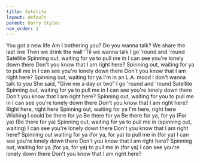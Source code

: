 ```yaml
---
title: Satelite
layout: default
parent: Harry Styles
nav_order: 2
---
```


You got a new life
Am I bothering you?
Do you wanna talk?
We share the last line
Then we drink the wall
'Til we wanna talk
I go 'round and 'round
Satellite
Spinning out, waiting for ya to pull me in
I can see you're lonely down there
Don't you know that I am right here?
Spinning out, waiting for ya to pull me in
I can see you're lonely down there
Don't you know that I am right here?
Spinning out, waiting for ya
I'm in an L.A. mood
I don't wanna talk to you
She said, "Give me a day or two"
I go 'round and 'round
Satellite
Spinning out, waiting for ya to pull me in
I can see you're lonely down there
Don't you know that I am right here?
Spinning out, waiting for you to pull me in
I can see you're lonely down there
Don't you know that I am right here?
Right here, right here
Spinning out, waiting for ya
I'm here, right here
Wishing I could be there for ya
Be there for ya
Be there for ya, for ya
(For ya)
(Be there for ya)
Spinning out, waiting for ya to pull me in (spinning out, waiting)
I can see you're lonely down there
Don't you know that I am right here?
Spinning out waiting for ya (for ya, for ya) to pull me in (for ya)
I can see you're lonely down there
Don't you know that I am right here?
Spinning out, waiting for ya (for ya, for ya) to pull me in (for ya)
I can see you're lonely down there
Don't you know that I am right here?